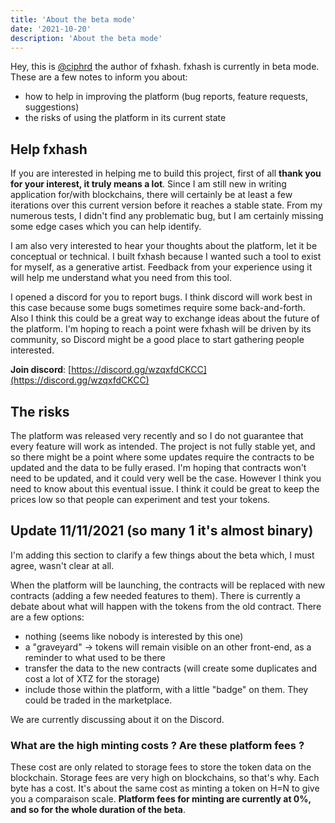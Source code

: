 ```yaml
---
title: 'About the beta mode'
date: '2021-10-20'
description: 'About the beta mode'
---
```



Hey, this is [@ciphrd](https://twitter.com/ciphrd) the author of fxhash. fxhash is currently in beta mode. These are a few notes to inform you about:
 - how to help in improving the platform (bug reports, feature requests, suggestions)
 - the risks of using the platform in its current state


## Help fxhash

If you are interested in helping me to build this project, first of all **thank you for your interest, it truly means a lot**. Since I am still new in writing application for/with blockchains, there will certainly be at least a few iterations over this current version before it reaches a stable state. From my numerous tests, I didn't find any problematic bug, but I am certainly missing some edge cases which you can help identify.

I am also very interested to hear your thoughts about the platform, let it be conceptual or technical. I built fxhash because I wanted such a tool to exist for myself, as a generative artist. Feedback from your experience using it will help me understand what you need from this tool.

I opened a discord for you to report bugs. I think discord will work best in this case because some bugs sometimes require some back-and-forth. Also I think this could be a great way to exchange ideas about the future of the platform. I'm hoping to reach a point were fxhash will be driven by its community, so Discord might be a good place to start gathering people interested.

**Join discord**: [https://discord.gg/wzqxfdCKCC](https://discord.gg/wzqxfdCKCC)


## The risks

The platform was released very recently and so I do not guarantee that every feature will work as intended. The project is not fully stable yet, and so there might be a point where some updates require the contracts to be updated and the data to be fully erased. I'm hoping that contracts won't need to be updated, and it could very well be the case. However I think you need to know about this eventual issue. I think it could be great to keep the prices low so that people can experiment and test your tokens. 


## Update 11/11/2021 (so many 1 it's almost binary)

I'm adding this section to clarify a few things about the beta which, I must agree, wasn't clear at all.

When the platform will be launching, the contracts will be replaced with new contracts (adding a few needed features to them). There is currently a debate about what will happen with the tokens from the old contract. There are a few options:

* nothing (seems like nobody is interested by this one)
* a "graveyard" -> tokens will remain visible on an other front-end, as a reminder to what used to be there
* transfer the data to the new contracts (will create some duplicates and cost a lot of XTZ for the storage)
* include those within the platform, with a little "badge" on them. They could be traded in the marketplace.

We are currently discussing about it on the Discord.


### What are the high minting costs ? Are these platform fees ?

These cost are only related to storage fees to store the token data on the blockchain. Storage fees are very high on blockchains, so that's why. Each byte has a cost. It's about the same cost as minting a token on H=N to give you a comparaison scale. **Platform fees for minting are currently at 0%, and so for the whole duration of the beta**.